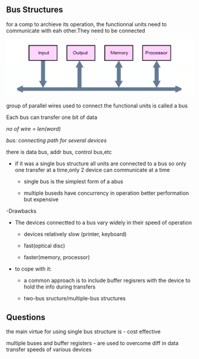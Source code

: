 Bus Structures
----------------
for a comp to archieve its operation, the functionnal units need to
communicate with eah other.They need to be connected

 ![busStructures](./img/busStructures.png)

group of parallel wires used to connect the functional units is called a bus

Each bus can transfer one bit of data

_no of wire = len(word)_

_bus:  connecting path for several devices_

there is data bus, addr bus, control bus,etc

* if it was a single bus structure all units are connected to a bus so only one
transfer at a time,only 2 device can communicate at a time

  * single bus is the simplest form of a abus

  * multiple buseds have concurrency in operation better performation but
expensive

-Drawbacks

* The devices connectted to a bus vary widely in their speed of operation

  * devices relatively slow (printer, keyboard)

  * fast(optical disc)

  * faster(memory, processor)

* to cope with it:

  * a common approach is to include buffer regisrers with the device to hold the
info during transfers

  * two-bus sructure/multiple-bus structures


Questions
----------
the main virtue for using single bus structure is - cost effective

multiple buses and buffer registers - are used to overcome diff in data transfer speeds of various devices

